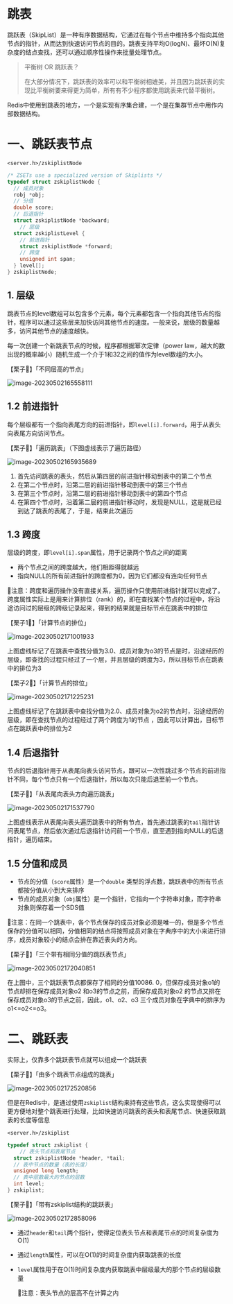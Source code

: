 # 跳表

跳跃表（SkipList）是一种有序数据结构，它通过在每个节点中维持多个指向其他节点的指针，从而达到快速访问节点的目的。跳表支持平均O(logN)、最坏O(N)复杂度的结点查找，还可以通过顺序性操作来批量处理节点。

> 平衡树 OR 跳跃表？
>
> 在大部分情况下，跳跃表的效率可以和平衡树相媲美，并且因为跳跃表的实现比平衡树要来得更为简单，所有有不少程序都使用跳表来代替平衡树。

Redis中使用到跳表的地方，一个是实现有序集合建，一个是在集群节点中用作内部数据结构。



# 一、跳跃表节点

`<server.h>/zskiplistNode` 

```c
/* ZSETs use a specialized version of Skiplists */
typedef struct zskiplistNode {
  // 成员对象
  robj *obj;
  // 分值
  double score;
  // 后退指针
  struct zskiplistNode *backward;
	// 层级
  struct zskiplistLevel {
    // 前进指针
    struct zskiplistNode *forward;
    // 跨度
    unsigned int span;
  } level[];
} zskiplistNode;
```

## 1. 层级

跳表节点的level数组可以包含多个元素，每个元素都包含一个指向其他节点的指针，程序可以通过这些层来加快访问其他节点的速度。一般来说，层级的数量越多，访问其他节点的速度越快。

每一次创建一个新跳表节点的时候，程序都根据幂次定律（power law，越大的数出现的概率越小）随机生成一个介于1和32之间的值作为level数组的大小。

【栗子🌰】「不同层高的节点」

![image-20230502165558111](assets/image-20230502165558111.png)

## 1.2 前进指针

每个层级都有一个指向表尾方向的前进指针，即`level[i].forward`，用于从表头向表尾方向访问节点。

【栗子🌰】「遍历跳表」（下图虚线表示了遍历路径）

![image-20230502165935689](assets/image-20230502165935689.png)

1. 首先访问跳表的表头，然后从第四层的前进指针移动到表中的第二个节点
2. 在第二个节点时，沿第二层的前进指针移动到表中的第三个节点
3. 在第三个节点时，沿第二层的前进指针移动到表中的第四个节点
4. 在第四个节点时，沿着第二层的前进指针移动时，发现是NULL，这是就已经到达了跳表的表尾了，于是，结束此次遍历



## 1.3 跨度

层级的跨度，即`level[i].span`属性，用于记录两个节点之间的距离

- 两个节点之间的跨度越大，他们相距得就越远
- 指向NULL的所有前进指针的跨度都为0，因为它们都没有连向任何节点

📢注意：跨度和遍历操作没有直接关系，遍历操作只使用前进指针就可以完成了。跨度属性实际上是用来计算排位（rank）的，即在查找某个节点的过程中，将沿途访问过的层级的跨级记录起来，得到的结果就是目标节点在跳表中的排位

【栗子1🌰】「计算节点的排位」

![image-20230502171001933](assets/image-20230502171001933.png)

上图虚线标记了在跳表中查找分值为3.0、成员对象为o3的节点是时，沿途经历的层级，即查找的过程只经过了一个层，并且层级的跨度为3，所以目标节点在跳表中的排位为3

【栗子2🌰】「计算节点的排位」

![image-20230502171225231](assets/image-20230502171225231.png)

上图虚线标记了在跳跃表中查找分值为2.0、成员对象为o2的节点时，沿途经历的层级，即在查找节点的过程经过了两个跨度为1的节点 ，因此可以计算出，目标节点在跳跃表中的排位为2



## 1.4 后退指针

节点的后退指针用于从表尾向表头访问节点，跟可以一次性跳过多个节点的前进指针不同，每个节点只有一个后退指针，所以每次只能后退至前一个节点。

【栗子🌰】「从表尾向表头方向遍历跳表」

![image-20230502171537790](assets/image-20230502171537790.png)

上图虚线表示从表尾向表头遍历跳表中的所有节点，首先通过跳表的`tail`指针访问表尾节点，然后依次通过后退指针访问前一个节点，直至遇到指向NULL的后退指针，遍历结束。



## 1.5 分值和成员

- 节点的分值（`score`属性）是一个`double` 类型的浮点数，跳跃表中的所有节点都按分值从小到大来排序
- 节点的成员对象（`obj`属性）是一个指针，它指向一个字符串对象，而字符串对象则保存着一个SDS值

📢注意：在同一个跳表中，各个节点保存的成员对象必须是唯一的，但是多个节点保存的分值可以相同，分值相同的结点将按照成员对象在字典序中的大小来进行排序，成员对象较小的结点会排在靠近表头的方向。

【栗子🌰】「三个带有相同分值的跳跃表节点」

![image-20230502172040851](assets/image-20230502172040851.png)

在上图中，三个跳跃表节点都保存了相同的分值10086. 0，但保存成员对象o1的节点却排在保存成员对象o2 和o3的节点之前，而保存成员对象o2 的节点又排在保存成员对象o3的节点之前，因此，o1、o2、o3 三个成员对象在字典中的排序为o1<=o2<=o3。



# 二、跳跃表

实际上，仅靠多个跳跃表节点就可以组成一个跳跃表

【栗子🌰】「由多个跳表节点组成的跳表」

![image-20230502172520856](assets/image-20230502172520856.png)

但是在Redis中，是通过使用`zskiplist`结构来持有这些节点，这么实现使得可以更方便地对整个跳表进行处理，比如快速访问跳表的表头和表尾节点、快速获取跳表的长度等信息

 `<server.h>/zskiplist`

```c
typedef struct zskiplist {
	// 表头节点和表尾节点
  struct zskiplistNode *header, *tail;
  // 表中节点的数量（表的长度）
  unsigned long length;
  // 表中层数最大的节点的层数
  int level;
} zskiplist;
```

【栗子🌰】「带有zskiplist结构的跳跃表」

![image-20230502172858096](assets/image-20230502172858096.png)

- 通过`header`和`tail`两个指针，使得定位表头节点和表尾节点的时间复杂度为O(1)

- 通过`length`属性，可以在O(1)的时间复杂度内获取跳表的长度

- `level`属性用于在O(1)时间复杂度内获取跳表中层级最大的那个节点的层级数量

  📢注意：表头节点的层高不在计算之内
